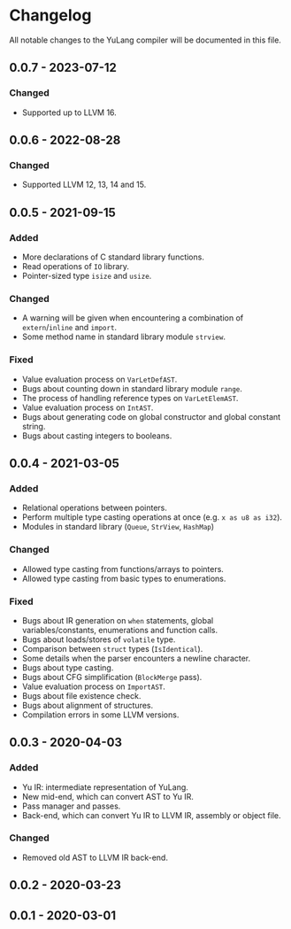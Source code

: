 # Changelog

All notable changes to the YuLang compiler will be documented in this file.

## 0.0.7 - 2023-07-12

### Changed

* Supported up to LLVM 16.

## 0.0.6 - 2022-08-28

### Changed

* Supported LLVM 12, 13, 14 and 15.

## 0.0.5 - 2021-09-15

### Added

* More declarations of C standard library functions.
* Read operations of `IO` library.
* Pointer-sized type `isize` and `usize`.

### Changed

* A warning will be given when encountering a combination of `extern`/`inline` and `import`.
* Some method name in standard library module `strview`.

### Fixed

* Value evaluation process on `VarLetDefAST`.
* Bugs about counting down in standard library module `range`.
* The process of handling reference types on `VarLetElemAST`.
* Value evaluation process on `IntAST`.
* Bugs about generating code on global constructor and global constant string.
* Bugs about casting integers to booleans.

## 0.0.4 - 2021-03-05

### Added

* Relational operations between pointers.
* Perform multiple type casting operations at once (e.g. `x as u8 as i32`).
* Modules in standard library (`Queue`, `StrView`, `HashMap`)

### Changed

* Allowed type casting from functions/arrays to pointers.
* Allowed type casting from basic types to enumerations.

### Fixed

* Bugs about IR generation on `when` statements, global variables/constants, enumerations and function calls.
* Bugs about loads/stores of `volatile` type.
* Comparison between `struct` types (`IsIdentical`).
* Some details when the parser encounters a newline character.
* Bugs about type casting.
* Bugs about CFG simplification (`BlockMerge` pass).
* Value evaluation process on `ImportAST`.
* Bugs about file existence check.
* Bugs about alignment of structures.
* Compilation errors in some LLVM versions.

## 0.0.3 - 2020-04-03

### Added

* Yu IR: intermediate representation of YuLang.
* New mid-end, which can convert AST to Yu IR.
* Pass manager and passes.
* Back-end, which can convert Yu IR to LLVM IR, assembly or object file.

### Changed

* Removed old AST to LLVM IR back-end.

## 0.0.2 - 2020-03-23

## 0.0.1 - 2020-03-01
